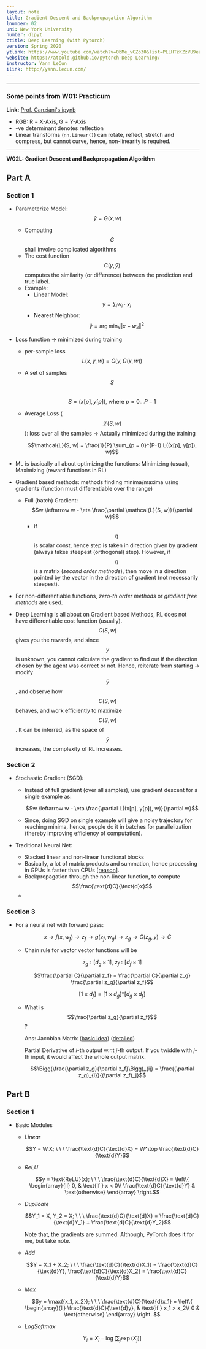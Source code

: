 ```yaml
---
layout: note
title: Gradient Descent and Backpropagation Algorithm
lnumber: 02
uni: New York University
number: dlpyt
ctitle: Deep Learning (with Pytorch)
version: Spring 2020
ytlink: https://www.youtube.com/watch?v=0bMe_vCZo30&list=PLLHTzKZzVU9eaEyErdV26ikyolxOsz6mq
website: https://atcold.github.io/pytorch-Deep-Learning/
instructor: Yann LeCun
ilink: http://yann.lecun.com/
---
```

<hr>

### Some points from W01: Practicum

**Link:** [Prof. Canziani's ipynb](https://github.com/Atcold/pytorch-Deep-Learning/blob/master/02-space_stretching.ipynb)

- RGB: R = X-Axis, G = Y-Axis
- -ve determinant denotes reflection
-  Linear transforms (`nn.Linear()`) can rotate, reflect, stretch and compress, but cannot curve, hence, non-linearity is required.

<hr>

**W02L: Gradient Descent and Backpropagation Algorithm**

## Part A
### Section 1
- Parameterize Model: $$\bar{y} = G (x, w)$$
	- Computing $$G$$ shall involve complicated algorithms
	- The cost function $$C(y, \bar{y})$$ computes the similarity (or difference) between the prediction and true label. 
	- Example:
		- Linear Model: $$\bar{y} = \sum_{i} w_i \cdot x_i$$
		- Nearest Neighbor: $$\bar{y} = \arg \min_k \Vert x - w_k\Vert ^2$$

- Loss function -> minimized during training 
	- per-sample loss \
		$$L(x, y, w) = C(y, G(x, w))$$
	- A set of samples $$S$$ \
		$$S = {(x[p], y[p]), \ \text{where} \ p = 0 ... P-1}$$
	- Average Loss ($$\mathcal{L}(S, w)$$): loss over all the samples -> Actually minimized during the training

	   $$\mathcal{L}(S, w) = \frac{1}{P} \sum_{p = 0}^{P-1} L((x[p], y[p]), w)$$
-  ML is basically all about optimizing the functions: Minimizing (usual), Maximizing (reward functions in RL)

-  Gradient based methods: methods finding minima/maxima using gradients (function must differentiable over the range)
	-  Full (batch) Gradient: $$w \leftarrow w - \eta \frac{\partial \mathcal{L}(S, w)}{\partial w}$$
		-  If $$\eta$$ is scalar const, hence step is taken in direction given by gradient (always takes steepest (orthogonal) step). However, if $$\eta$$ is a matrix (_second order methods_), then move in a direction pointed by the vector in the direction of gradient (not necessarily steepest).

-  For non-differentiable functions, _zero-th order methods_ or _gradient free methods_ are used.

-  Deep Learning is all about on Gradient based Methods, RL does not have differentiable cost function (usually). $$C(S, w)$$ gives you the rewards, and since $$y$$ is unknown, you cannot calculate the gradient to find out if the direction chosen by the agent was correct or not. Hence, reiterate from starting -> modify $$\bar{y}$$, and observe how $$C(S, w)$$ behaves, and work efficiently to maximize $$C(S, w)$$.  It can be inferred, as the space of $$\bar{y}$$ increases, the complexity of RL increases.
  
### Section 2
- Stochastic Gradient (SGD):
	- Instead of full gradient (over all samples), use gradient descent for a single example as:

		$$w \leftarrow w - \eta \frac{\partial L((x[p], y[p]), w)}{\partial w}$$

  - Since, doing SGD on single example will give a noisy trajectory for reaching minima, hence, people do it in batches for parallelization (thereby improving efficiency of computation).

- Traditional Neural Net:
	- Stacked linear and non-linear functional blocks
	- Basically, a lot of matrix products and summation, hence processing in GPUs is faster than CPUs [[reason]](https://ai.stackexchange.com/questions/21938/how-do-gpus-faciliate-the-training-of-a-deep-learning-architecture).
	- Backpropagation through the non-linear function, to compute $$\frac{\text{d}C}{\text{d}x}$$
	- 

### Section 3
- For a neural net with forward pass:

	$$x \rightarrow f(x, w_f) \rightarrow z_f \rightarrow g(z_f, w_g) \rightarrow z_g \rightarrow C(z_g, y) \rightarrow C$$

	- Chain rule for vector vector functions will be

		$$z_g:[d_g \times 1], \ z_f:[d_f \times 1]$$

		$$\frac{\partial C}{\partial z_f} = \frac{\partial C}{\partial z_g} \frac{\partial z_g}{\partial z_f}$$

		$$[1 \times d_f] = [1 \times d_g] \text{*} [d_g \times d_f]$$
		
	- What is $$\frac{\partial z_g}{\partial z_f}$$?

		Ans: Jacobian Matrix ([basic idea](https://math.stackexchange.com/questions/14952/what-is-the-jacobian-matrix/1127350#1127350)) ([detailed](https://math.stackexchange.com/questions/14952/what-is-the-jacobian-matrix/14955#14955))

		Partial Derivative of _i_-th output w.r.t _j_-th output. If you twiddle with _j_-th input, it would affect the whole output matrix.
		
		$$\Bigg(\frac{\partial z_g}{\partial z_f}\Bigg)_{ij} = \frac{(\partial z_g)_{i}}{(\partial z_f)_j}$$
		
		
## Part B
### Section 1
- Basic Modules
	- _Linear_

		$$Y = W.X; \ \ \ \frac{\text{d}C}{\text{d}X} = W^\top \frac{\text{d}C}{\text{d}Y}$$

	- _ReLU_

		$$y = \text{ReLU}(x); \ \ \ \frac{\text{d}C}{\text{d}X} = 
		\left\{
		\begin{array}{ll}
		0, & \text{if } x < 0\\
		\frac{\text{d}C}{\text{d}Y} & \text{otherwise}
		\end{array}
		\right.$$

	- _Duplicate_

		$$Y_1 = X, Y_2 = X; \ \ \ \frac{\text{d}C}{\text{d}X} = \frac{\text{d}C}{\text{d}Y_1} + \frac{\text{d}C}{\text{d}Y_2}$$
	
		Note that, the gradients are summed. Although, PyTorch does it for me, but take note.
		
	- _Add_

		$$Y = X_1 + X_2; \ \ \ \frac{\text{d}C}{\text{d}X_1} = \frac{\text{d}C}{\text{d}Y}, \frac{\text{d}C}{\text{d}X_2} = \frac{\text{d}C}{\text{d}Y}$$
		
	- _Max_
		
		$$y = \max({x_1, x_2}); \ \ \ \frac{\text{d}C}{\text{d}x_1} = 
		\left\{
		\begin{array}{ll}
		\frac{\text{d}C}{\text{d}y}, & \text{if } x_1 > x_2\\
		0 & \text{otherwise}
		\end{array}
		\right. $$
		
	- _LogSoftmax_ 
		
		$$Y_i = X_i - \log \left[\sum_{j} \exp (X_j) \right]$$